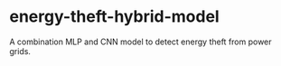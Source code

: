 # energy-theft-hybrid-model
A combination MLP and CNN model to detect energy theft from power grids.
